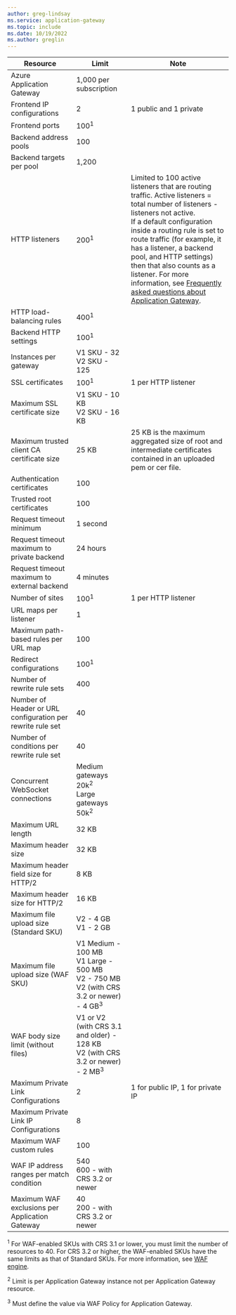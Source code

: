 ```yaml
---
author: greg-lindsay
ms.service: application-gateway
ms.topic: include
ms.date: 10/19/2022
ms.author: greglin
---
```

| Resource | Limit | Note |
| --- | --- | --- |
| Azure Application Gateway |1,000 per subscription | |
| Frontend IP configurations |2 |1 public and 1 private |
| Frontend ports |100<sup>1</sup> | |
| Backend address pools |100 | |
| Backend targets per pool |1,200 | |
| HTTP listeners |200<sup>1</sup> |Limited to 100 active listeners that are routing traffic. Active listeners = total number of listeners - listeners not active.<br>If a default configuration inside a routing rule is set to route traffic (for example, it has a listener, a backend pool, and HTTP settings) then that also counts as a listener. For more information, see [Frequently asked questions about Application Gateway](../articles/application-gateway/application-gateway-faq.yml#what-is-considered-an-active-listener-versus-inactive-listener).|
| HTTP load-balancing rules |400<sup>1</sup> | |
| Backend HTTP settings |100<sup>1</sup> | |
| Instances per gateway |V1 SKU - 32<br>V2 SKU - 125 | |
| SSL certificates |100<sup>1</sup> |1 per HTTP listener |
| Maximum SSL certificate size |V1 SKU - 10 KB<br>V2 SKU - 16 KB| |
| Maximum trusted client CA certificate size | 25 KB| 25 KB is the maximum aggregated size of root and intermediate certificates contained in an uploaded pem or cer file. |
| Authentication certificates |100 | |
| Trusted root certificates |100 | |
| Request timeout minimum |1 second | |
| Request timeout maximum to private backend |24 hours | |
| Request timeout maximum to external backend |4 minutes | |
| Number of sites |100<sup>1</sup> |1 per HTTP listener |
| URL maps per listener |1 | |
| Maximum path-based rules per URL map|100||
| Redirect configurations |100<sup>1</sup>| |
| Number of rewrite rule sets |400| |
| Number of Header or URL configuration per rewrite rule set|40| |
| Number of conditions per rewrite rule set|40| |
| Concurrent WebSocket connections |Medium gateways 20k<sup>2</sup><br> Large gateways 50k<sup>2</sup>| |
| Maximum URL length|32 KB| |
| Maximum header size|32 KB| |
| Maximum header field size for HTTP/2|8 KB| |
| Maximum header size for HTTP/2|16 KB| |
| Maximum file upload size (Standard SKU) |V2 - 4 GB<br>V1 - 2 GB | |
| Maximum file upload size (WAF SKU) |V1 Medium - 100 MB<br>V1 Large - 500 MB<br>V2 - 750 MB<br>V2 (with CRS 3.2 or newer) - 4 GB<sup>3</sup>| |
| WAF body size limit (without files)|V1 or V2 (with CRS 3.1 and older) - 128 KB<br>V2 (with CRS 3.2 or newer) - 2 MB<sup>3</sup>| |
| Maximum Private Link Configurations| 2 | 1 for public IP, 1 for private IP |
| Maximum Private Link IP Configurations| 8 | |
| Maximum WAF custom rules|100||
| WAF IP address ranges per match condition|540<br>600 - with CRS 3.2 or newer|
| Maximum WAF exclusions per Application Gateway|40<br>200 - with CRS 3.2 or newer|

<sup>1</sup> For WAF-enabled SKUs with CRS 3.1 or lower, you must limit the number of resources to 40.  For CRS 3.2 or higher, the WAF-enabled SKUs have the same limits as that of Standard SKUs. For more information, see [WAF engine](/Azure/web-application-firewall/ag/waf-engine.md).

<sup>2</sup> Limit is per Application Gateway instance not per Application Gateway resource.

<sup>3</sup> Must define the value via WAF Policy for Application Gateway.
